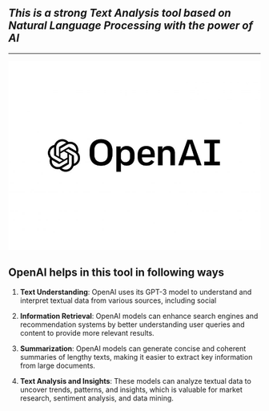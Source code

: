 *This is a strong Text Analysis tool based on Natural Language Processing with the power of AI*
-
---
![OpenAI is an artificial intelligence research organization that focuses on developing advanced AI technologies and models. It's known for creating state-of-the-art language models like GPT-3 and GPT-3.5, which have a wide range of applications in natural language understanding and generation.](/images/openai5002.jpg)

## OpenAI helps in this tool in following ways
1. **Text Understanding**: OpenAI uses its GPT-3 model to understand and interpret textual data from various sources, including social 
2. **Information Retrieval**: OpenAI models can enhance search engines and recommendation systems by better understanding user queries and content to provide more relevant results.

3. **Summarization**: OpenAI models can generate concise and coherent summaries of lengthy texts, making it easier to extract key information from large documents.

4. **Text Analysis and Insights**: These models can analyze textual data to uncover trends, patterns, and insights, which is valuable for market research, sentiment analysis, and data mining.